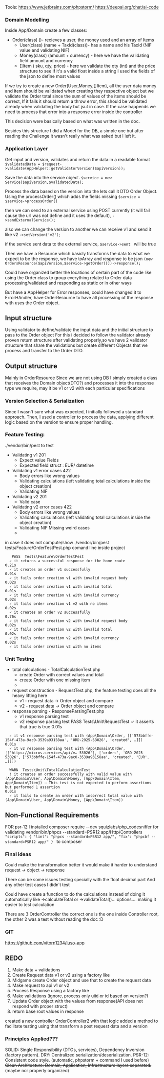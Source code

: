 Tools:
https://www.jetbrains.com/phpstorm/
https://deepai.org/chat/ai-code

### Domain Modelling

Inside App/Domain create a few classes:

- Order(class) ()- recieves a user, the money used and an array of Items
    - User(class) (name + TaxId(class))- has a name and his TaxId (NIF value and validating NIF)
    - Money(class) (amount + currency) - here we have the validating field amount and currency
    - []Item ( sku, qty, price) - here we validate the qty (int) and the price structure to see if it's a valid float
      inside a string
      I used the fields of the json to define most values

If we try to create a new Order(User,Money,[]Item), all the user data money and item should be validated when creating
they respective object
but we validate the Order total since the sum of values of the items should be correct, If it fails it should return a
throw error, this should be validated already when validating the body but jsut in case. If the case happends we need to
process that error into a response error inside the controller

This decision were basically based on what was written in the doc.

Besides this structure I did a Model for the DB, a simple one but after reading the Challenge it wasn't really what was
asked but I left it.

### Application Layer
Get input and version, validates and return the data in a readable format
`$validatedData = $request->validate(AppHelper::getValidatorVersion($apiVersion));`

Save the data into the service object.
`$service = new Service($apiVersion,$validatedData);`

Process the data based on the version into the lets call it DTO Order Object. Using the processOrder() which adds the fields missing
`$service = $service->processOrder()`

then we can send to an external service using POST currently (it will fail cause the url was not define 
and it uses the default),
`->sendExternalService();`

also we can change the version to another we can receive v1 and send it like v2
`->setVersion('v2');`

if the service sent data to the external service, `$service->sent ` will be true 

Then we have a Resource which basicly transforms the data to what we expect to be the response, we have toArray and response to be json
`(new OrdersResource($apiVersion,$service->getOrder()))->response();`

Could have organized better the locations of certain part of the code like using the Order class to group everything related to Order data processing/validated and responding as static or in other ways

But have a AppHelper for Error responses, could have changed it to ErrorHAndler, 
have OrderResource to have all processing of the response with uses the Order object.

## Input structure
Using validator to define/validate the input data and the initial structure to pass to the Order object
For this i decided to follow the validator already proven return structure after validating properly,so we have 2
validator structure that share the validations but create different Objects that we process and transfer to the Order
DTO.

## Output structure
Mainly in OrderResource
Since we are not using DB I simply created a class that receives the Domain object(DTO?) and processes it into the
response type we require,
may it be v1 or v2 with each particular specifications

### Version Selection & Serialization
Since I wasn't sure what was expected, I initially followed a standard approach. Then, I used a controller to process the data, applying different logic based on the version to ensure proper handling.
### Feature Testing:
./vendor/bin/pest to test

* Validating v1 201
    - Expect value Fields
    - Expected field struct : EUR/ datetime
* Validating v1 error cases 422
  * Body errors like wrong values
  * Validating calculations (left validating total calculations inside the object creation)
  * Validating NIF
* Validating v2 201
  * Valid case
* Validating v2 error cases 422
  * Body errors like wrong values 
  * Validating calculations (left validating total calculations inside the object creation)
  * Validating NIF
Missing weird cases
  * 
in case it does not compute/show ./vendor/bin/pest tests/Feature/OrderTestPest.php comand line inside project
```
   PASS  Tests\Feature\OrderTestPest
  ✓ it returns a successful response for the home route                                                                                                                                                                                                                0.21s  
  ✓ it creates an order v1 successfully                                                                                                                                                                                                                                0.91s  
  ✓ it fails order creation v1 with invalid request body                                                                                                                                                                                                               0.02s  
  ✓ it fails order creation v1 with invalid total                                                                                                                                                                                                                      0.01s  
  ✓ it fails order creation v1 with invalid currency                                                                                                                                                                                                                   0.02s  
  ✓ it fails order creation v1 v2 with no items                                                                                                                                                                                                                        0.02s  
  ✓ it creates an order v2 successfully                                                                                                                                                                                                                                0.76s  
  ✓ it fails order creation v2 with invalid request body                                                                                                                                                                                                               0.02s  
  ✓ it fails order creation v2 with invalid total                                                                                                                                                                                                                      0.02s  
  ✓ it fails order creation v2 with invalid currency                                                                                                                                                                                                                   0.02s  
  ✓ it fails order creation v2 with no items   
```
### Unit Testing
* total calculations - TotalCalculationTest.php
  * create Order with correct values and total
  * create Order with one missing item
  * 
* request construction - RequestTest.php, the feature testing does all the heavy lifting here
  * v1 - request data -> Order object and compare
  * v2 - request data -> Order object and compare
* response parsing -  ResponseParsingTest.php
  * v1 response parsing test
  * v2 response parsing test
    PASS  Tests\Unit\RequestTest
    ✓ it asserts that true is true                                                                                                                                                                                                                                       0.01s

```  PASS  Tests\Unit\ResponseParsingTest
  ✓ it v1 response parsing test with (App\Domain\Order, [['573bbffe-154f-473a-9ac0-3539a93158aa', 'ORD-2025-53026', 'created', …]])                                                                                                                                    0.01s  
  ✓ it v2 response parsing test with (App\Domain\Order, [['https://micros.services/api/v…-53026'], ['orders', 'ORD-2025-53026', ['573bbffe-154f-473a-9ac0-3539a93158aa', 'created', 'EUR', …]]])

  WARN  Tests\Unit\TotalCalculationTest
  ! it creates an order successfully with valid value with (App\Domain\User, App\Domain\Money, [App\Domain\Item, App\Domain\Item]) → This test is not expected to perform assertions but performed 1 assertion                                                         0.01s  
  ✓ it fails to create an order with incorrect total value with (App\Domain\User, App\Domain\Money, [App\Domain\Item])
```
## Non-Functional Requirements
FOR psr-12 I installed composer require --dev squizlabs/php_codesniffer for validating
vendor/bin/phpcs --standard=PSR12 app/Http/Controllers
`"scripts": {
"lint": "phpcs --standard=PSR12 app/",
"fix": "phpcbf --standard=PSR12 app/"
} `
to composer

### Final ideas
Could make the transformation better it would make it harder to understand request -> object -> response

There can be some issues testing specially with the float decimal part
And any other test cases I didn't test

Could have create a function to do the calculations instead of doing it automatically
like ->calculateTotal or ->validateTotal()... options.... making it easier to test calculation

There are 3 OrderController the correct one is the one inside Controller root, the other 2 was a test
without reading the doc :D

### GIT
https://github.com/vitorn1234/luso-app



## REDO

1. Make data + validations
2. Create Request data v1 or v2 using a factory like
3. Midgame create Order object and use that to create the request data
4. Make request to api v1 or v2
5. Process Response using a factory like
6. Make validations (ignore, process only uiid or id based on version?)
7. Update Order object with the values from response(API does not respond with proper struct)
8. return base root values in response

created a new controller OrderController2 with that logic
added a method to facilitate testing using that transform a post request data and a version

### Principles Applied???

SOLID: Single Responsibility (DTOs, services), Dependency Inversion (factory pattern).
DRY: Centralized serialization/deserialization.
PSR-12: Consistent code style. (automatic, phpstorm + command I used before)
~~Clean Architecture: Domain, Application, Infrastructure layers separated.~~ (maybe nor properly organized)


